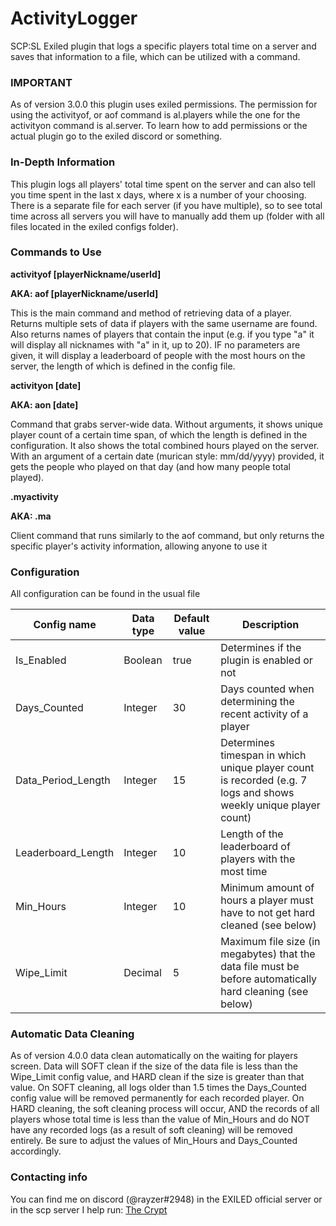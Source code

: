 # ActivityLogger
SCP:SL Exiled plugin that logs a specific players total time on a server and saves that information to a file, which can be utilized with a command.
### IMPORTANT
As of version 3.0.0 this plugin uses exiled permissions. The permission for using the activityof, or aof command is al.players while the one for the activityon command is al.server. To learn how to add permissions or the actual plugin go to the exiled discord or something.
### In-Depth Information
This plugin logs all players' total time spent on the server and can also tell you time spent in the last x days, where x is a number of your choosing.
There is a separate file for each server (if you have multiple), so to see total time across all servers you will have to manually add them up (folder with all files located in the exiled configs folder).
### Commands to Use
<b>activityof [playerNickname/userId]

AKA: aof [playerNickname/userId]</b>   
   
This is the main command and method of retrieving data of a player. Returns multiple sets of data if players with the same username are found. Also returns names of players that contain the input (e.g. if you type "a" it will display all nicknames with "a" in it, up to 20). IF no parameters are given, it will display a leaderboard of people with the most hours on the server, the length of which is defined in the config file.

<b>activityon [date]
   
AKA: aon [date]</b>

Command that grabs server-wide data. Without arguments, it shows unique player count of a certain time span, of which the length is defined in the configuration. It also shows the total combined hours played on the server.
With an argument of a certain date (murican style: mm/dd/yyyy) provided, it gets the people who played on that day (and how many people total played).

<b>.myactivity

AKA: .ma</b>

Client command that runs similarly to the aof command, but only returns the specific player's activity information, allowing anyone to use it


### Configuration
All configuration can be found in the usual file

|Config name|Data type|Default value|Description|
|-----------|---------|-------------|-----------|
|Is_Enabled|Boolean|true|Determines if the plugin is enabled or not|
|Days_Counted|Integer|30|Days counted when determining the recent activity of a player|
|Data_Period_Length|Integer|15|Determines timespan in which unique player count is recorded (e.g. 7 logs and shows weekly unique player count)
|Leaderboard_Length|Integer|10|Length of the leaderboard of players with the most time|
|Min_Hours|Integer|10|Minimum amount of hours a player must have to not get hard cleaned (see below)|
|Wipe_Limit|Decimal|5|Maximum file size (in megabytes) that the data file must be before automatically hard cleaning (see below)
### Automatic Data Cleaning
As of version 4.0.0 data clean automatically on the waiting for players screen. Data will SOFT clean if the size of the data file is less than the Wipe_Limit config value, and HARD clean if the size is greater than that value. On SOFT cleaning, all logs older than 1.5 times the Days_Counted config value will be removed permanently for each recorded player. On HARD cleaning, the soft cleaning process will occur, AND the records of all players whose total time is less than the value of Min_Hours and do NOT have any recorded logs (as a result of soft cleaning) will be removed entirely. Be sure to adjust the values of Min_Hours and Days_Counted accordingly.
### Contacting info
You can find me on discord (@rayzer#2948) in the EXILED official server or in the scp server I help run: [The Crypt](https://discord.gg/gxXHkdc5AC)
